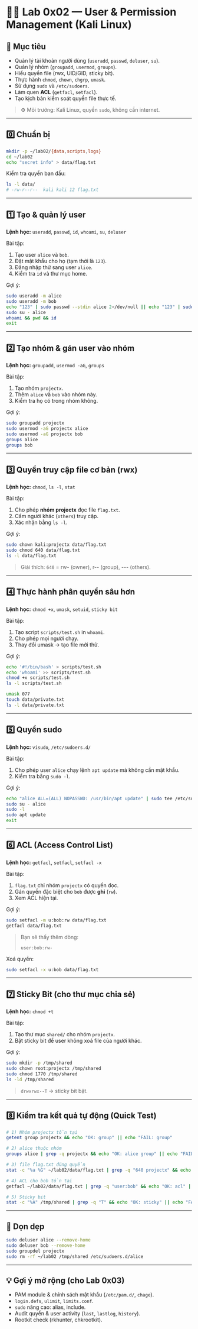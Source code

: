 # 🧑‍💻 Lab 0x02 — User & Permission Management (Kali Linux)

## 🎯 Mục tiêu
- Quản lý tài khoản người dùng (`useradd`, `passwd`, `deluser`, `su`).
- Quản lý nhóm (`groupadd`, `usermod`, `groups`).
- Hiểu quyền file (rwx, UID/GID, sticky bit).
- Thực hành `chmod`, `chown`, `chgrp`, `umask`.
- Sử dụng `sudo` và `/etc/sudoers`.
- Làm quen **ACL** (`getfacl`, `setfacl`).
- Tạo kịch bản kiểm soát quyền file thực tế.

> ⚙️ Môi trường: Kali Linux, quyền `sudo`, không cần internet.

---

## 0️⃣ Chuẩn bị
```bash
mkdir -p ~/lab02/{data,scripts,logs}
cd ~/lab02
echo "secret info" > data/flag.txt
```

Kiểm tra quyền ban đầu:
```bash
ls -l data/
# -rw-r--r--  kali kali 12 flag.txt
```

---

## 1️⃣ Tạo & quản lý user
**Lệnh học:** `useradd`, `passwd`, `id`, `whoami`, `su`, `deluser`

Bài tập:
1. Tạo user `alice` và `bob`.
2. Đặt mật khẩu cho họ (tạm thời là `123`).
3. Đăng nhập thử sang user `alice`.
4. Kiểm tra `id` và thư mục home.

Gợi ý:
```bash
sudo useradd -m alice
sudo useradd -m bob
echo "123" | sudo passwd --stdin alice 2>/dev/null || echo "123" | sudo passwd alice
sudo su - alice
whoami && pwd && id
exit
```

---

## 2️⃣ Tạo nhóm & gán user vào nhóm
**Lệnh học:** `groupadd`, `usermod -aG`, `groups`

Bài tập:
1. Tạo nhóm `projectx`.
2. Thêm `alice` và `bob` vào nhóm này.
3. Kiểm tra họ có trong nhóm không.

Gợi ý:
```bash
sudo groupadd projectx
sudo usermod -aG projectx alice
sudo usermod -aG projectx bob
groups alice
groups bob
```

---

## 3️⃣ Quyền truy cập file cơ bản (rwx)
**Lệnh học:** `chmod`, `ls -l`, `stat`

Bài tập:
1. Cho phép **nhóm projectx** đọc file `flag.txt`.
2. Cấm người khác (`others`) truy cập.
3. Xác nhận bằng `ls -l`.

Gợi ý:
```bash
sudo chown kali:projectx data/flag.txt
sudo chmod 640 data/flag.txt
ls -l data/flag.txt
```

> Giải thích: `640` = rw- (owner), r-- (group), --- (others).

---

## 4️⃣ Thực hành phân quyền sâu hơn
**Lệnh học:** `chmod +x`, `umask`, `setuid`, `sticky bit`

Bài tập:
1. Tạo script `scripts/test.sh` in `whoami`.
2. Cho phép mọi người chạy.
3. Thay đổi umask → tạo file mới thử.

Gợi ý:
```bash
echo '#!/bin/bash' > scripts/test.sh
echo 'whoami' >> scripts/test.sh
chmod +x scripts/test.sh
ls -l scripts/test.sh

umask 077
touch data/private.txt
ls -l data/private.txt
```

---

## 5️⃣ Quyền sudo
**Lệnh học:** `visudo`, `/etc/sudoers.d/`

Bài tập:
1. Cho phép user `alice` chạy lệnh `apt update` mà không cần mật khẩu.
2. Kiểm tra bằng `sudo -l`.

Gợi ý:
```bash
echo "alice ALL=(ALL) NOPASSWD: /usr/bin/apt update" | sudo tee /etc/sudoers.d/alice
sudo su - alice
sudo -l
sudo apt update
exit
```

---

## 6️⃣ ACL (Access Control List)
**Lệnh học:** `getfacl`, `setfacl`, `setfacl -x`

Bài tập:
1. `flag.txt` chỉ nhóm `projectx` có quyền đọc.
2. Gán quyền đặc biệt cho `bob` được **ghi** (`rw`).
3. Xem ACL hiện tại.

Gợi ý:
```bash
sudo setfacl -m u:bob:rw data/flag.txt
getfacl data/flag.txt
```

> Bạn sẽ thấy thêm dòng:
> ```
> user:bob:rw-
> ```

Xoá quyền:
```bash
sudo setfacl -x u:bob data/flag.txt
```

---

## 7️⃣ Sticky Bit (cho thư mục chia sẻ)
**Lệnh học:** `chmod +t`

Bài tập:
1. Tạo thư mục `shared/` cho nhóm `projectx`.
2. Bật sticky bit để user không xoá file của người khác.

Gợi ý:
```bash
sudo mkdir -p /tmp/shared
sudo chown root:projectx /tmp/shared
sudo chmod 1770 /tmp/shared
ls -ld /tmp/shared
```

> `drwxrwx--T` → sticky bit bật.

---

## 8️⃣ Kiểm tra kết quả tự động (Quick Test)
```bash
# 1) Nhóm projectx tồn tại
getent group projectx && echo "OK: group" || echo "FAIL: group"

# 2) alice thuộc nhóm
groups alice | grep -q projectx && echo "OK: alice group" || echo "FAIL: alice group"

# 3) file flag.txt đúng quyền
stat -c "%a %G" ~/lab02/data/flag.txt | grep -q "640 projectx" && echo "OK: chmod" || echo "FAIL: chmod"

# 4) ACL cho bob tồn tại
getfacl ~/lab02/data/flag.txt | grep -q "user:bob" && echo "OK: acl" || echo "FAIL: acl"

# 5) Sticky bit
stat -c "%A" /tmp/shared | grep -q "T" && echo "OK: sticky" || echo "FAIL: sticky"
```

---

## 🧹 Dọn dẹp
```bash
sudo deluser alice --remove-home
sudo deluser bob --remove-home
sudo groupdel projectx
sudo rm -rf ~/lab02 /tmp/shared /etc/sudoers.d/alice
```

---

## 💡 Gợi ý mở rộng (cho Lab 0x03)
- PAM module & chính sách mật khẩu (`/etc/pam.d/`, `chage`).
- `login.defs`, `ulimit`, `limits.conf`.
- `sudo` nâng cao: alias, include.
- Audit quyền & user activity (`last`, `lastlog`, `history`).
- Rootkit check (rkhunter, chkrootkit).
